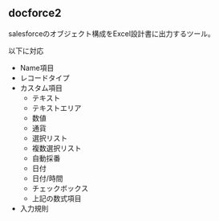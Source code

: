 
## docforce2

salesforceのオブジェクト構成をExcel設計書に出力するツール。

以下に対応

* Name項目
* レコードタイプ
* カスタム項目
    * テキスト
    * テキストエリア
    * 数値
    * 通貨
    * 選択リスト
    * 複数選択リスト
    * 自動採番
    * 日付
    * 日付/時間
    * チェックボックス
    * 上記の数式項目
* 入力規則

